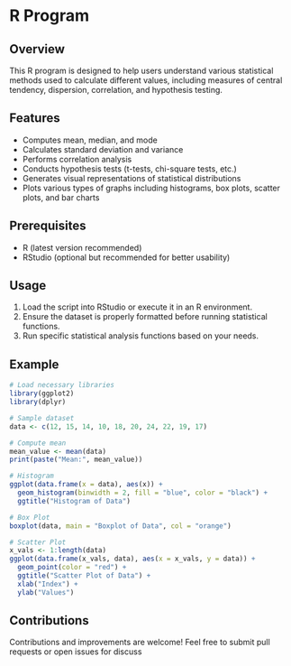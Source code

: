# R Program

## Overview
This R program is designed to help users understand various statistical methods used to calculate different values, including measures of central tendency, dispersion, correlation, and hypothesis testing.

## Features
- Computes mean, median, and mode
- Calculates standard deviation and variance
- Performs correlation analysis
- Conducts hypothesis tests (t-tests, chi-square tests, etc.)
- Generates visual representations of statistical distributions
- Plots various types of graphs including histograms, box plots, scatter plots, and bar charts

## Prerequisites
- R (latest version recommended)
- RStudio (optional but recommended for better usability)

## Usage
1. Load the script into RStudio or execute it in an R environment.
2. Ensure the dataset is properly formatted before running statistical functions.
3. Run specific statistical analysis functions based on your needs.

## Example
```r
# Load necessary libraries
library(ggplot2)
library(dplyr)

# Sample dataset
data <- c(12, 15, 14, 10, 18, 20, 24, 22, 19, 17)

# Compute mean
mean_value <- mean(data)
print(paste("Mean:", mean_value))

# Histogram
ggplot(data.frame(x = data), aes(x)) +
  geom_histogram(binwidth = 2, fill = "blue", color = "black") +
  ggtitle("Histogram of Data")

# Box Plot
boxplot(data, main = "Boxplot of Data", col = "orange")

# Scatter Plot
x_vals <- 1:length(data)
ggplot(data.frame(x_vals, data), aes(x = x_vals, y = data)) +
  geom_point(color = "red") +
  ggtitle("Scatter Plot of Data") +
  xlab("Index") +
  ylab("Values")
```

## Contributions
Contributions and improvements are welcome! Feel free to submit pull requests or open issues for discuss
